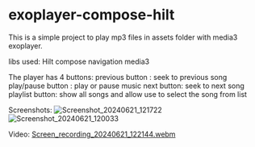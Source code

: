 # exoplayer-compose-hilt

This is a simple project to play mp3 files in assets folder with media3 exoplayer.

libs used:
Hilt
compose
navigation
media3

The player has 4 buttons:
previous button : seek to previous song
play/pause button : play or pause music
next button: seek to next song
playlist button: show all songs and allow use to select the song from list

Screenshots:
![Screenshot_20240621_121722](https://github.com/meryqing/exoplayer-compose-hilt/assets/4547786/362017b3-1efd-42ae-b5e5-c26a0460ccae)
![Screenshot_20240621_120033](https://github.com/meryqing/exoplayer-compose-hilt/assets/4547786/c60acc73-21b3-4674-b233-b9e20f433c69)

Video:
[Screen_recording_20240621_122144.webm](https://github.com/meryqing/exoplayer-compose-hilt/assets/4547786/b000e530-e736-4c07-8316-5bd96a30a796)
